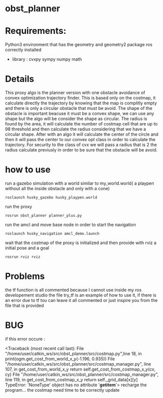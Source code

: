 # obst_planner
# Requirements:
Python3 environment that has the geometry and geometry2 package ros correctly installed 
- library : 
cvxpy
sympy 
numpy
math

# Details
This proxy algo is the planner version with one obstacle avoidance of convex optimization trajectory finder.
This is based only on the costmap, it calculate directly the trajectory by knowing that the map is complitly empty and there is only a circular obstacle that must be avoid.
The shape of the obstacle is important beacuse it must be a convex shape, we can use any shape but the algo will be consider the shape as circular.
The radius is found by the area, it will calculate the number of costmap cell that are up to 98 threshold and then calculate the radius considering that we have a circular shape.
After with an algo it will calculate the center of the circle and then it will pass the center to our convex opt class in order to calculate the trajectory.
For security to the class of cvx we will pass a radius that is 2 the radius calculate previusly in order to be sure that the obstacle will be avoid.

# how to use 
run a gazebo simulation with a world similar to my_world.world( a playpen without all the inside obstacle and only with a cone)
```
roslaunch husky_gazebo husky_playpen.world 
```
run the proxy 
```
rosrun obst_planner planner_plus.py
```
run the amcl and move base node in order to start the navigation 
```
roslaunch husky_navigation amcl_demo.launch
```
wait that the costmap of the proxy is initialized and then provide with rviz a initial pose and a goal 
```
rosrun rviz rviz
```

# Problems
the tf function is all commented because I cannot use inside my ros developement studio
the file try_tf is an example of how to use it, if there is an error due to tf tou can leave it all commented or just inspire you from the file that is provided

# BUG
if this error occure : 

<Traceback (most recent call last):
  File "/home/user/catkin_ws/src/obst_planner/src/costmap.py",line 18, in <module>
    print(ogm.get_cost_from_world_x_y(-1.196, 0.935))
  File "/home/user/catkin_ws/src/obst_planner/src/costmap_manager.py", line 107, in get_cost_from_world_x_y
    return self.get_cost_from_costmap_x_y(cx, cy)
  File "/home/user/catkin_ws/src/obst_planner/src/costmap_manager.py", line 119, in get_cost_from_costmap_x_y
    return self._grid_data[x][y]
TypeError: 'NoneType' object has no attribute '__getitem__'>
  recharge the program... the costmap need time to be correctly update 
